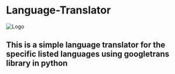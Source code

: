 # Language-Translator
![Logo](https://80907-519125-raikfcquaxqncofqfm.stackpathdns.com/wp-content/uploads/2019/09/machine-translation-google.jpg)

<h2>This is a simple language translator for the specific listed languages using googletrans library in python</h2>
